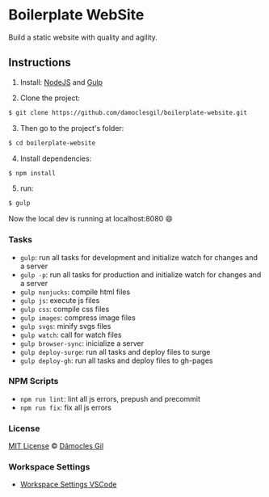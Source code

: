# Boilerplate WebSite

Build a static website with quality and agility.

## Instructions

1. Install: [NodeJS](https://nodejs.org/en/download/) and [Gulp](https://gulpjs.com/)

2. Clone the project:
```sh
$ git clone https://github.com/damoclesgil/boilerplate-website.git
```

3. Then go to the project's folder:
```sh
$ cd boilerplate-website
```

4. Install dependencies:
```sh
$ npm install
```

5. run:
```sh
$ gulp
```

Now the local dev is running at localhost:8080 :smile:

### Tasks

- `gulp`: run all tasks for development and initialize watch for changes and a server
- `gulp -p`: run all tasks for production and initialize watch for changes and a server
- `gulp nunjucks`: compile html files
- `gulp js`: execute js files
- `gulp css`: compile css files
- `gulp images`: compress image files
- `gulp svgs`: minify svgs files
- `gulp watch`: call for watch files
- `gulp browser-sync`: inicialize a server
- `gulp deploy-surge`: run all tasks and deploy files to surge
- `gulp deploy-gh`: run all tasks and deploy files to gh-pages

### NPM Scripts

- `npm run lint`: lint all js errors, prepush and precommit
- `npm run fix`: fix all js errors

### License

[MIT License](LICENSE.md) © [Dâmocles Gil](https://github.com/damoclesgil)

### Workspace Settings

* [Workspace Settings VSCode](https://github.com/damoclesgil/workspace-settings)
